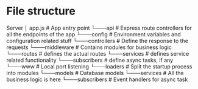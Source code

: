 # File structure

Server
│   app.js          # App entry point
└───api             # Express route controllers for all the endpoints of the app
└───config          # Environment variables and configuration related stuff 
└───controllers     # Define the response to the requests
└───middleware      # Contains modules for business logic
└───routes          # defines the actual routes
└───services        # defines service related functionality
└───subscribers     # define async tasks, if any
└───www             # Local port listening
└───loaders         # Split the startup process into modules
└───models          # Database models
└───services        # All the business logic is here
└───subscribers     # Event handlers for async task

